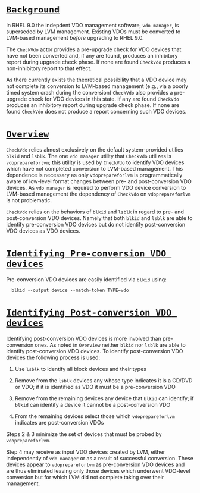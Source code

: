 <u>`Background`</u>
====================
In RHEL 9.0 the indepdent VDO management software, `vdo manager`, is superseded 
by LVM management.  Existing VDOs must be converted to LVM-based management
*before* upgrading to RHEL 9.0.

The `CheckVdo` actor provides a pre-upgrade check for VDO devices that have
not been converted and, if any are found, produces an inhibitory report during
upgrade check phase.  If none are found `CheckVdo` produces a non-inhibitory
report to that effect.

As there currently exists the theoretical possibility that a VDO device may not
complete its conversion to LVM-based management (e.g., via a poorly timed
system crash during the conversion) `CheckVdo` also provides a pre-upgrade
check for VDO devices in this state.  If any are found `CheckVdo` produces an
inhibitory report during upgrade check phase.  If none are found `CheckVdo`
does not produce a report concerning such VDO devices.

<u>`Overview`</u>
=================
`CheckVdo` relies almost exclusively on the default system-provided utilies
`blkid` and `lsblk`.  The one `vdo manager` utility that `CheckVdo` utilizes is
`vdoprepareforlvm`; this utility is used by `CheckVdo` to identify VDO devices
which have not completed conversion to LVM-based management.  This dependence
is necessary as only `vdoprepareforlvm` is programmatically aware of low-level
format changes between pre- and post-conversion VDO devices.  As `vdo manager`
is required to perform VDO device conversion to LVM-based management the
dependency of `CheckVdo` on `vdoprepareforlvm` is not problematic.

`CheckVdo` relies on the behaviors of `blkid` and `lsblk` in regard to pre- and
post-conversion VDO devices.  Namely that both `blkid` and `lsblk` are able to
identify pre-conversion VDO devices but do not identify post-conversion VDO
devices as VDO devices.

<u>`Identifying Pre-conversion VDO devices`</u>
===============================================
Pre-conversion VDO devices are easily identified via `blkid` using:

      blkid --output device --match-token TYPE=vdo

<u>`Identifying Post-conversion VDO devices`</u>
===============================================
Identifying post-conversion VDO devices is more involved than pre-conversion
ones.  As noted in `Overview` neither `blkid` nor `lsblk` are able to identify
post-conversion VDO devices.  To identify post-conversion VDO devices the
following process is used:

  1. Use `lsblk` to identify all block devices and their types
        
  2. Remove from the `lsblk` devices any whose type indicates it is a CD/DVD or
     VDO; if it is identified as VDO it must be a pre-conversion VDO
     
  3. Remove from the remaining devices any device that `blkid` can identify; if 
     `blkid` can identify a device it cannot be a post-conversion VDO
      
  4. From the remaining devices select those which `vdoprepareforlvm` indicates
     are post-conversion VDOs
     
Steps 2 & 3 minimize the set of devices that must be probed by `vdoprepareforlvm`.

Step 4 may receive as input VDO devices created by LVM, either independently of
`vdo manager` or as a result of successful conversion.  These devices appear to
`vdoprepareforlvm` as pre-conversion VDO devices and are thus eliminated
leaving only those devices which underwent VDO-level conversion but for which
LVM did not complete taking over their management.
